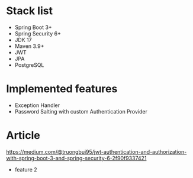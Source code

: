 # Stack list

- Spring Boot 3+
- Spring Security 6+
- JDK 17
- Maven 3.9+
- JWT
- JPA
- PostgreSQL

# Implemented features
- Exception Handler
- Password Salting with custom Authentication Provider
# Article
https://medium.com/@truongbui95/jwt-authentication-and-authorization-with-spring-boot-3-and-spring-security-6-2f90f9337421

- feature 2